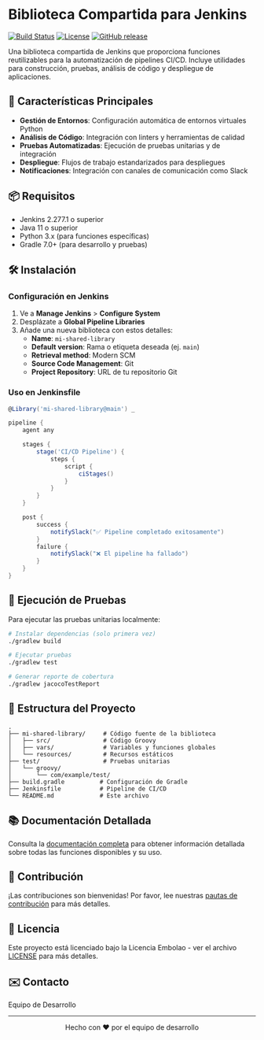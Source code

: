 # Biblioteca Compartida para Jenkins

[![Build Status](https://img.shields.io/jenkins/build?job=mi-shared-library)](https://jenkins.example.com/job/mi-shared-library)
[![License](https://img.shields.io/badge/license-MIT-blue.svg)](LICENSE)
[![GitHub release](https://img.shields.io/github/release/tu-usuario/mi-shared-library.svg)](https://github.com/tu-usuario/mi-shared-library/releases)

Una biblioteca compartida de Jenkins que proporciona funciones reutilizables para la automatización de pipelines CI/CD. Incluye utilidades para construcción, pruebas, análisis de código y despliegue de aplicaciones.

## 🚀 Características Principales

- **Gestión de Entornos**: Configuración automática de entornos virtuales Python
- **Análisis de Código**: Integración con linters y herramientas de calidad
- **Pruebas Automatizadas**: Ejecución de pruebas unitarias y de integración
- **Despliegue**: Flujos de trabajo estandarizados para despliegues
- **Notificaciones**: Integración con canales de comunicación como Slack

## 📦 Requisitos

- Jenkins 2.277.1 o superior
- Java 11 o superior
- Python 3.x (para funciones específicas)
- Gradle 7.0+ (para desarrollo y pruebas)

## 🛠️ Instalación

### Configuración en Jenkins

1. Ve a **Manage Jenkins** > **Configure System**
2. Desplázate a **Global Pipeline Libraries**
3. Añade una nueva biblioteca con estos detalles:
   - **Name**: `mi-shared-library`
   - **Default version**: Rama o etiqueta deseada (ej. `main`)
   - **Retrieval method**: Modern SCM
   - **Source Code Management**: Git
   - **Project Repository**: URL de tu repositorio Git

### Uso en Jenkinsfile

```groovy
@Library('mi-shared-library@main') _

pipeline {
    agent any

    stages {
        stage('CI/CD Pipeline') {
            steps {
                script {
                    ciStages()
                }
            }
        }
    }

    post {
        success {
            notifySlack("✅ Pipeline completado exitosamente")
        }
        failure {
            notifySlack("❌ El pipeline ha fallado")
        }
    }
}
```

## 🧪 Ejecución de Pruebas

Para ejecutar las pruebas unitarias localmente:

```bash
# Instalar dependencias (solo primera vez)
./gradlew build

# Ejecutar pruebas
./gradlew test

# Generar reporte de cobertura
./gradlew jacocoTestReport
```

## 📂 Estructura del Proyecto

```
.
├── mi-shared-library/     # Código fuente de la biblioteca
│   ├── src/               # Código Groovy
│   ├── vars/              # Variables y funciones globales
│   └── resources/         # Recursos estáticos
├── test/                  # Pruebas unitarias
│   └── groovy/
│       └── com/example/test/
├── build.gradle          # Configuración de Gradle
├── Jenkinsfile           # Pipeline de CI/CD
└── README.md             # Este archivo
```

## 📚 Documentación Detallada

Consulta la [documentación completa](mi-shared-library/DOCUMENTATION.md) para obtener información detallada sobre todas las funciones disponibles y su uso.

## 🤝 Contribución

¡Las contribuciones son bienvenidas! Por favor, lee nuestras [pautas de contribución](CONTRIBUTING.md) para más detalles.

## 📄 Licencia

Este proyecto está licenciado bajo la Licencia Embolao - ver el archivo [LICENSE](LICENSE) para más detalles.

## ✉️ Contacto

Equipo de Desarrollo

---

<div align="center">
    <p>Hecho con ❤️ por el equipo de desarrollo</p>
</div>
